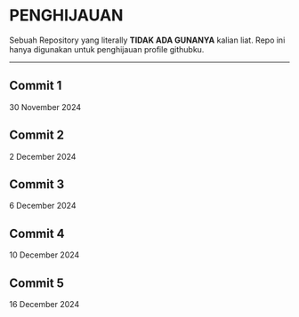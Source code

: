 # PENGHIJAUAN
Sebuah Repository yang literally **TIDAK ADA GUNANYA** kalian liat. Repo ini hanya digunakan untuk penghijauan profile githubku.

<hr>

## Commit 1
30 November 2024

## Commit 2
2 December 2024

## Commit 3
6 December 2024

## Commit 4
10 December 2024

## Commit 5
16 December 2024
